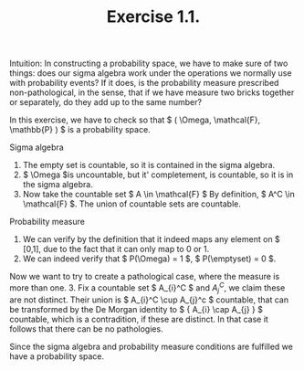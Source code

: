 ﻿---
permalink: /example/
title: "Exercise 1.1."
excerpt: "Exercise 1.1.1"
author_profile: false
redirect_from: 
  - /example/
  - /example.html
---

Intuition:
In constructing a probability space, we have to make sure of two things: does our sigma algebra work under the operations we normally
use with probability events? If it does, is the probability measure prescribed non-pathological, in the sense, that if we have measure
two bricks together or separately, do they add up to the same number?


In this exercise, we have to check so that $ ( \Omega, \mathcal{F}, \mathbb{P} ) $ is a probability space.

Sigma algebra
1. The empty set is countable, so it is contained in the sigma algebra.
2. $ \Omega $is uncountable, but it' completement, is countable, so it is in the sigma algebra.
3. Now take the countable set $ A \in \mathcal{F} $ By definition, $ A^C \in \mathcal{F} $.  The union of countable sets are countable.
 
Probability measure

1. We can verify by the definition that it indeed maps any element on $ [0,1], due to the fact that it can only map to 0 or 1.
2. We can indeed verify that $ P(\Omega) = 1 $, $ P(\emptyset) = 0 $.

Now we want to try to create a pathological case, where the measure is more than one. 
3. Fix a countable set $ A_{i}^C $ and $A_{j}^C$, we claim these are not distinct. Their union is $ A_{i}^C \cup A_{j}^c $ countable, that can be
transformed by the De Morgan identity to $ \{ A_{i} \cap A_{j} \} $ countable, which is a contradition, if these are distinct. In that case it follows that
there can be no pathologies.

Since the sigma algebra and probability measure conditions are fulfilled we have a probability space.  
